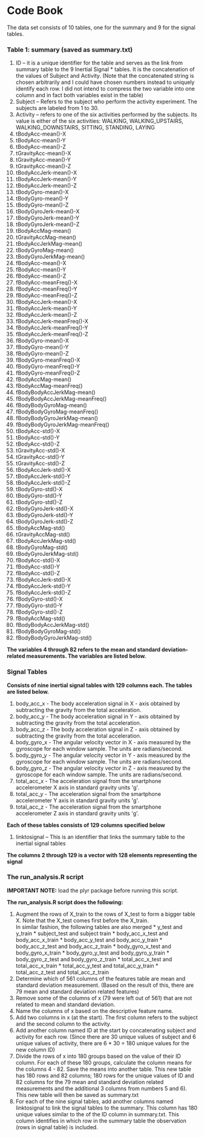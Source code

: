 
# Code Book

The data set consists of 10 tables, one for the summary and 9 for the signal tables.

### Table 1: summary  (saved as summary.txt)

<ol>
<li> ID – it is a unique identifier for the table and serves as the link from summary table to the 9 Inertial Signal * tables. It is the concatenation of the values of Subject and Activity. (Note that the concatenated string is chosen arbitrarily and I could have chosen numbers instead to uniquely identify each row. I did not intend to compress the two variable into one column and in fact both variables exist in the table) </li>
<li> Subject – Refers to the subject who perform the activity experiment. The subjects are labeled from 1 to 30.</li>
<li> Activity – refers to one of the six activities performed by the subjects. Its value is either of the six activities: WALKING, WALKING_UPSTAIRS, WALKING_DOWNSTAIRS, SITTING, STANDING, LAYING </li>
<li>  tBodyAcc-mean()-X </li>
<li>  tBodyAcc-mean()-Y </li>
<li>  tBodyAcc-mean()-Z </li>
<li>  tGravityAcc-mean()-X </li>
<li>  tGravityAcc-mean()-Y </li>
<li>  tGravityAcc-mean()-Z </li>
<li>  tBodyAccJerk-mean()-X </li>
<li>  tBodyAccJerk-mean()-Y </li>
<li>  tBodyAccJerk-mean()-Z </li>
<li>  tBodyGyro-mean()-X </li>
<li>  tBodyGyro-mean()-Y </li>
<li>  tBodyGyro-mean()-Z </li>
<li>  tBodyGyroJerk-mean()-X </li>
<li>  tBodyGyroJerk-mean()-Y </li>
<li>  tBodyGyroJerk-mean()-Z </li>
<li>  tBodyAccMag-mean() </li>
<li>  tGravityAccMag-mean() </li>
<li>  tBodyAccJerkMag-mean() </li>
<li>  tBodyGyroMag-mean() </li>
<li>  tBodyGyroJerkMag-mean() </li>
<li>  fBodyAcc-mean()-X </li>
<li>  fBodyAcc-mean()-Y </li>
<li>  fBodyAcc-mean()-Z </li>
<li>  fBodyAcc-meanFreq()-X </li>
<li>  fBodyAcc-meanFreq()-Y </li>
<li>  fBodyAcc-meanFreq()-Z </li>
<li>  fBodyAccJerk-mean()-X </li>
<li>  fBodyAccJerk-mean()-Y </li>
<li>  fBodyAccJerk-mean()-Z </li>
<li>  fBodyAccJerk-meanFreq()-X </li>
<li>  fBodyAccJerk-meanFreq()-Y </li>
<li>  fBodyAccJerk-meanFreq()-Z </li>
<li>  fBodyGyro-mean()-X </li>
<li>  fBodyGyro-mean()-Y </li>
<li>  fBodyGyro-mean()-Z </li>
<li>  fBodyGyro-meanFreq()-X </li>
<li>  fBodyGyro-meanFreq()-Y </li>
<li>  fBodyGyro-meanFreq()-Z </li>
<li>  fBodyAccMag-mean() </li>
<li>  fBodyAccMag-meanFreq() </li>
<li>  fBodyBodyAccJerkMag-mean() </li>
<li>  fBodyBodyAccJerkMag-meanFreq() </li>
<li>  fBodyBodyGyroMag-mean() </li>
<li>  fBodyBodyGyroMag-meanFreq() </li>
<li>  fBodyBodyGyroJerkMag-mean() </li>
<li>  fBodyBodyGyroJerkMag-meanFreq() </li>
<li>  tBodyAcc-std()-X </li>
<li>  tBodyAcc-std()-Y </li>
<li>  tBodyAcc-std()-Z </li>
<li>  tGravityAcc-std()-X </li>
<li>  tGravityAcc-std()-Y </li>
<li>  tGravityAcc-std()-Z </li>
<li>  tBodyAccJerk-std()-X </li>
<li>  tBodyAccJerk-std()-Y </li>
<li>  tBodyAccJerk-std()-Z </li>
<li>  tBodyGyro-std()-X </li>
<li>  tBodyGyro-std()-Y </li>
<li>  tBodyGyro-std()-Z </li>
<li>  tBodyGyroJerk-std()-X </li>
<li>  tBodyGyroJerk-std()-Y </li>
<li>  tBodyGyroJerk-std()-Z </li>
<li>  tBodyAccMag-std() </li>
<li>  tGravityAccMag-std() </li>
<li>  tBodyAccJerkMag-std() </li>
<li>  tBodyGyroMag-std() </li>
<li>  tBodyGyroJerkMag-std() </li>
<li>  fBodyAcc-std()-X </li>
<li>  fBodyAcc-std()-Y </li>
<li>  fBodyAcc-std()-Z </li>
<li>  fBodyAccJerk-std()-X </li>
<li>  fBodyAccJerk-std()-Y </li>
<li>  fBodyAccJerk-std()-Z </li>
<li>  fBodyGyro-std()-X </li>
<li>  fBodyGyro-std()-Y </li>
<li>  fBodyGyro-std()-Z </li>
<li>  fBodyAccMag-std() </li>
<li>  fBodyBodyAccJerkMag-std() </li>
<li>  fBodyBodyGyroMag-std() </li>
<li>  fBodyBodyGyroJerkMag-std() </li>
</ol>

<b>The variables 4 through 82 refers to the mean and standard deviation-related measurements. The variables are listed below. </b>

### Signal Tables

<b>Consists of nine inertial signal tables with 129 columns each. The tables are listed below.</b>

<ol>
<li> body_acc_x - The body acceleration signal in X - axis obtained by subtracting the gravity from the total acceleration. </li>
<li> body_acc_y - The body acceleration signal in Y - axis obtained by subtracting the gravity from the total acceleration. </li>
<li> body_acc_z - The body acceleration signal in Z - axis obtained by subtracting the gravity from the total acceleration. </li>
<li> body_gyro_x - The angular velocity vector in X - axis measured by the gyroscope for each window sample. The units are radians/second. </li>
<li> body_gyro_y - The angular velocity vector in Y - axis measured by the gyroscope for each window sample. The units are radians/second. </li>
<li> body_gyro_z - The angular velocity vector in Z - axis measured by the gyroscope for each window sample. The units are radians/second. </li>
<li> total_acc_x - The acceleration signal from the smartphone accelerometer X axis in standard gravity units 'g'.  </li>
<li> total_acc_y - The acceleration signal from the smartphone accelerometer Y axis in standard gravity units 'g'.  </li>
<li> total_acc_z  - The acceleration signal from the smartphone accelerometer Z axis in standard gravity units 'g'. </li>
</ol>

<b>Each of these tables consists of 129 columns specified below</b>
<ol><li>
linktosignal – This is an identifier that links the summary table to the inertial signal tables
</li></ol>

<b>The columns 2 through 129 is a vector with 128 elements representing the signal</b>


### The run_analysis.R script

<b>IMPORTANT NOTE:</b> load the plyr package before running this script.

<b>The run_analysis.R script does the following:</b>
<ol><li>
Augment the rows of X_train to the rows of X_test to form a bigger table X. Note that the X_test comes first before the X_train. </li>
In similar fashion, the following tables are also merged
     * y_test and y_train
     * subject_test and subject train
     * body_acc_x_test and body_acc_x_train
     * body_acc_y_test and body_acc_y_train
     * body_acc_z_test and body_acc_z_train
     * body_gyro_x_test and body_gyro_x_train
     * body_gyro_y_test and body_gyro_y_train
     * body_gyro_z_test and body_gyro_z_train
     * total_acc_x_test and total_acc_x_train
     * total_acc_y_test and total_acc_y_train
     * total_acc_z_test and total_acc_z_train

<li> Determine which of 561 columns of the features table are mean and standard deviation measurement. (Based on the result of this, there are 79 mean and standard deviation related features) </li>
<li> Remove some of the columns of x (79 were left out of 561) that are not related to mean and standard deviation. 
<li> Name the columns of x based on the descriptive feature name. </li>
<li> Add two columns in x (at the start). The first column refers to the subject and the second column to the activity.</li>
<li> Add another column named ID at the start by concatenating subject and activity for each row. (Since there are 30 unique values of subject and 6 unique values of activity, there are 6 * 30 = 180 unique values for the new column ID)</li>
<li> Divide the rows of x into 180 groups based on the value of their ID column. For each of these 180 groups, calculate the column means for the columns 4 - 82. Save the means into another table. This new table has 180 rows and 82 columns; 180 rows for the unique values of ID and 82 columns for the 79 mean and standard deviation related measurements and the additional 3 columns from numbers 5 and 6). This new table will then be saved as summary.txt</li>
<li> For each of the nine signal tables, add another columns named linktosignal to link the signal tables to the summary. This column has 180 unique values similar to the of the ID column in summary.txt. This column identifies in which row in the summary table the observation (rows in signal table) is included.</li>
</ol>

